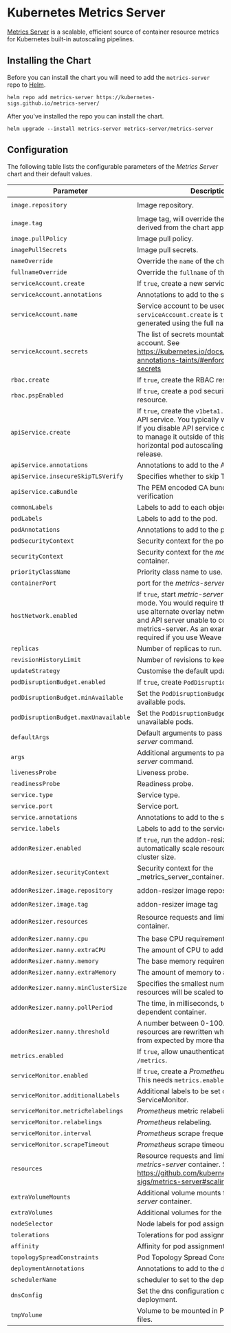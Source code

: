 # Kubernetes Metrics Server

[Metrics Server](https://github.com/kubernetes-sigs/metrics-server/) is a scalable, efficient source of container resource metrics for Kubernetes built-in autoscaling pipelines.

## Installing the Chart

Before you can install the chart you will need to add the `metrics-server` repo to [Helm](https://helm.sh/).

```shell
helm repo add metrics-server https://kubernetes-sigs.github.io/metrics-server/
```

After you've installed the repo you can install the chart.

```shell
helm upgrade --install metrics-server metrics-server/metrics-server
```

## Configuration

The following table lists the configurable parameters of the _Metrics Server_ chart and their default values.

| Parameter                            | Description                                                                                                                                                                                                                                                      | Default                                                                        |
| ------------------------------------ | ---------------------------------------------------------------------------------------------------------------------------------------------------------------------------------------------------------------------------------------------------------------- | ------------------------------------------------------------------------------ |
| `image.repository`                   | Image repository.                                                                                                                                                                                                                                                | `registry.k8s.io/metrics-server/metrics-server`                                |
| `image.tag`                          | Image tag, will override the default tag derived from the chart app version.                                                                                                                                                                                     | `""`                                                                           |
| `image.pullPolicy`                   | Image pull policy.                                                                                                                                                                                                                                               | `IfNotPresent`                                                                 |
| `imagePullSecrets`                   | Image pull secrets.                                                                                                                                                                                                                                              | `[]`                                                                           |
| `nameOverride`                       | Override the `name` of the chart.                                                                                                                                                                                                                                | `nil`                                                                          |
| `fullnameOverride`                   | Override the `fullname` of the chart.                                                                                                                                                                                                                            | `nil`                                                                          |
| `serviceAccount.create`              | If `true`, create a new service account.                                                                                                                                                                                                                         | `true`                                                                         |
| `serviceAccount.annotations`         | Annotations to add to the service account.                                                                                                                                                                                                                       | `{}`                                                                           |
| `serviceAccount.name`                | Service account to be used. If not set and `serviceAccount.create` is `true`, a name is generated using the full name template.                                                                                                                                  | `nil`                                                                          |
| `serviceAccount.secrets`             | The list of secrets mountable by this service account. See <https://kubernetes.io/docs/reference/labels-annotations-taints/#enforce-mountable-secrets>                                                                                                             | `[]`                                                                           |
| `rbac.create`                        | If `true`, create the RBAC resources.                                                                                                                                                                                                                            | `true`                                                                         |
| `rbac.pspEnabled`                    | If `true`, create a pod security policy resource.                                                                                                                                                                                                                | `false`                                                                        |
| `apiService.create`                  | If `true`, create the `v1beta1.metrics.k8s.io` API service. You typically want this enabled! If you disable API service creation you have to manage it outside of this chart for e.g horizontal pod autoscaling to work with this release.                       | `true`                                                                         |
| `apiService.annotations`             | Annotations to add to the API service                                                                                                                                                                                                                            | `{}`                                                                           |
| `apiService.insecureSkipTLSVerify`   | Specifies whether to skip TLS verification                                                                                                                                                                                                                       | `true`                                                                         |
| `apiService.caBundle`                | The PEM encoded CA bundle for TLS verification                                                                                                                                                                                                                   | `""`                                                                           |
| `commonLabels`                       | Labels to add to each object of the chart.                                                                                                                                                                                                                       | `{}`                                                                           |
| `podLabels`                          | Labels to add to the pod.                                                                                                                                                                                                                                        | `{}`                                                                           |
| `podAnnotations`                     | Annotations to add to the pod.                                                                                                                                                                                                                                   | `{}`                                                                           |
| `podSecurityContext`                 | Security context for the pod.                                                                                                                                                                                                                                    | `{}`                                                                           |
| `securityContext`                    | Security context for the _metrics-server_ container.                                                                                                                                                                                                             | _See values.yaml_                                                              |
| `priorityClassName`                  | Priority class name to use.                                                                                                                                                                                                                                      | `system-cluster-critical`                                                      |
| `containerPort`                      | port for the _metrics-server_ container.                                                                                                                                                                                                                         | `10250`                                                                        |
| `hostNetwork.enabled`                | If `true`, start _metric-server_ in hostNetwork mode. You would require this enabled if you use alternate overlay networking for pods and API server unable to communicate with metrics-server. As an example, this is required if you use Weave network on EKS. | `false`                                                                        |
| `replicas`                           | Number of replicas to run.                                                                                                                                                                                                                                       | `1`                                                                            |
| `revisionHistoryLimit`               | Number of revisions to keep.                                                                                                                                                                                                                                     | `nil`                                                                           |
| `updateStrategy`                     | Customise the default update strategy.                                                                                                                                                                                                                           | `{}`                                                                           |
| `podDisruptionBudget.enabled`        | If `true`, create `PodDisruptionBudget` resource.                                                                                                                                                                                                                | `{}`                                                                           |
| `podDisruptionBudget.minAvailable`   | Set the `PodDisruptionBudget` minimum available pods.                                                                                                                                                                                                            | `nil`                                                                          |
| `podDisruptionBudget.maxUnavailable` | Set the `PodDisruptionBudget` maximum unavailable pods.                                                                                                                                                                                                          | `nil`                                                                          |
| `defaultArgs`                        | Default arguments to pass to the _metrics-server_ command.                                                                                                                                                                                                       | See _values.yaml_                                                              |
| `args`                               | Additional arguments to pass to the _metrics-server_ command.                                                                                                                                                                                                    | `[]`                                                                           |
| `livenessProbe`                      | Liveness probe.                                                                                                                                                                                                                                                  | See _values.yaml_                                                              |
| `readinessProbe`                     | Readiness probe.                                                                                                                                                                                                                                                 | See _values.yaml_                                                              |
| `service.type`                       | Service type.                                                                                                                                                                                                                                                    | `ClusterIP`                                                                    |
| `service.port`                       | Service port.                                                                                                                                                                                                                                                    | `443`                                                                          |
| `service.annotations`                | Annotations to add to the service.                                                                                                                                                                                                                               | `{}`                                                                           |
| `service.labels`                     | Labels to add to the service.                                                                                                                                                                                                                                    | `{}`                                                                           |
| `addonResizer.enabled`               | If `true`, run the addon-resizer as a sidecar to automatically scale resource requests with cluster size.                                                                                                                                                        | `false`                                                                        |
| `addonResizer.securityContext`       | Security context for the _metrics_server_container.       |                                                                                                                                             _See values.yaml |
| `addonResizer.image.repository`      | addon-resizer image repository                                                                                                                                                                                                                                   | `registry.k8s.io/autoscaling/addon-resizer`                                    |
| `addonResizer.image.tag`             | addon-resizer image tag                                                                                                                                                                                                                                          | `1.8.19`                                                                       |
| `addonResizer.resources`             | Resource requests and limits for the _nanny_ container.                                                                                                                                                                                                          | `{ requests: { cpu: 40m, memory: 25Mi }, limits: { cpu: 40m, memory: 25Mi } }` |
| `addonResizer.nanny.cpu`             | The base CPU requirement.                                                                                                                                                                                                                                        | `0m`                                                                           |
| `addonResizer.nanny.extraCPU`        | The amount of CPU to add per node.                                                                                                                                                                                                                               | `1m`                                                                           |
| `addonResizer.nanny.memory`          | The base memory requirement.                                                                                                                                                                                                                                     | `0Mi`                                                                          |
| `addonResizer.nanny.extraMemory`     | The amount of memory to add per node.                                                                                                                                                                                                                            | `2Mi`                                                                          |
| `addonResizer.nanny.minClusterSize`  | Specifies the smallest number of nodes resources will be scaled to.                                                                                                                                                                                              | `100`                                                                          |
| `addonResizer.nanny.pollPeriod`      | The time, in milliseconds, to poll the dependent container.                                                                                                                                                                                                      | `300000`                                                                       |
| `addonResizer.nanny.threshold`       | A number between 0-100. The dependent's resources are rewritten when they deviate from expected by more than threshold.                                                                                                                                          | `5`                                                                            |
| `metrics.enabled`                    | If `true`, allow unauthenticated access to `/metrics`.                                                                                                                                                                                                           | `false`                                                                        |
| `serviceMonitor.enabled`             | If `true`, create a _Prometheus_ service monitor. This needs `metrics.enabled` to be `true`.                                                                                                                                                                     | `false`                                                                        |
| `serviceMonitor.additionalLabels`    | Additional labels to be set on the ServiceMonitor.                                                                                                                                                                                                               | `{}`                                                                           |
| `serviceMonitor.metricRelabelings`   | _Prometheus_ metric relabeling.                                                                                                                                                                                                                                  | `[]`                                                                           |
| `serviceMonitor.relabelings`         | _Prometheus_ relabeling.                                                                                                                                                                                                                                         | `[]`                                                                           |
| `serviceMonitor.interval`            | _Prometheus_ scrape frequency.                                                                                                                                                                                                                                   | `1m`                                                                           |
| `serviceMonitor.scrapeTimeout`       | _Prometheus_ scrape timeout.                                                                                                                                                                                                                                     | `10s`                                                                          |
| `resources`                          | Resource requests and limits for the _metrics-server_ container. See <https://github.com/kubernetes-sigs/metrics-server#scaling>                                                                                                                                   | `{ requests: { cpu: 100m, memory: 200Mi }}`                                    |
| `extraVolumeMounts`                  | Additional volume mounts for the _metrics-server_ container.                                                                                                                                                                                                     | `[]`                                                                           |
| `extraVolumes`                       | Additional volumes for the pod.                                                                                                                                                                                                                                  | `[]`                                                                           |
| `nodeSelector`                       | Node labels for pod assignment.                                                                                                                                                                                                                                  | `{}`                                                                           |
| `tolerations`                        | Tolerations for pod assignment.                                                                                                                                                                                                                                  | `[]`                                                                           |
| `affinity`                           | Affinity for pod assignment.                                                                                                                                                                                                                                     | `{}`                                                                           |
| `topologySpreadConstraints`          | Pod Topology Spread Constraints.                                                                                                                                                                                                                                 | `[]`                                                                           |
| `deploymentAnnotations`              | Annotations to add to the deployment.                                                                                                                                                                                                                            | `{}`                                                                           |
| `schedulerName`                      | scheduler to set to the deployment.                                                                                                                                                                                                                              | `""`                                                                           |
| `dnsConfig`                          | Set the dns configuration options for the deployment.                                                                                                                                                                                                            | `{}`                                                                           |
| `tmpVolume`                          | Volume to be mounted in Pods for temporary files.                                                                                                                                                                                                                | `{"emptyDir":{}}`                                                              |
